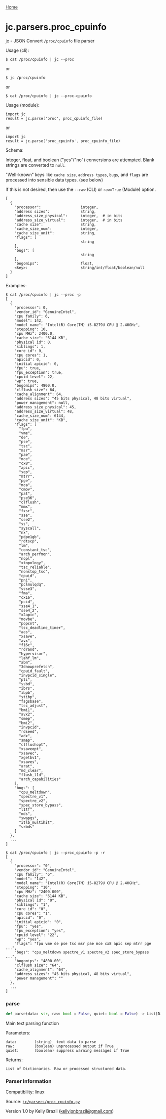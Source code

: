 [Home](https://kellyjonbrazil.github.io/jc/)
<a id="jc.parsers.proc_cpuinfo"></a>

# jc.parsers.proc_cpuinfo

jc - JSON Convert `/proc/cpuinfo` file parser

Usage (cli):

    $ cat /proc/cpuinfo | jc --proc

or

    $ jc /proc/cpuinfo

or

    $ cat /proc/cpuinfo | jc --proc-cpuinfo

Usage (module):

    import jc
    result = jc.parse('proc', proc_cpuinfo_file)

or

    import jc
    result = jc.parse('proc_cpuinfo', proc_cpuinfo_file)

Schema:

Integer, float, and boolean ("yes"/"no") conversions are attempted. Blank
strings are converted to `null`.

"Well-known" keys like `cache size`, `address types`, `bugs`, and `flags`
are processed into sensible data types. (see below)

If this is not desired, then use the `--raw` (CLI) or `raw=True` (Module)
option.

    [
      {
        "processor":                  integer,
        "address sizes":              string,
        "address_size_physical":      integer,  # in bits
        "address_size_virtual":       integer,  # in bits
        "cache size":                 string,
        "cache_size_num":             integer,
        "cache_size_unit":            string,
        "flags": [
                                      string
        ],
        "bugs": [
                                      string
        ],
        "bogomips":                   float,
        <key>:                        string/int/float/boolean/null
      }
    ]

Examples:

    $ cat /proc/cpuinfo | jc --proc -p
    [
      {
        "processor": 0,
        "vendor_id": "GenuineIntel",
        "cpu family": 6,
        "model": 142,
        "model name": "Intel(R) Core(TM) i5-8279U CPU @ 2.40GHz",
        "stepping": 10,
        "cpu MHz": 2400.0,
        "cache size": "6144 KB",
        "physical id": 0,
        "siblings": 1,
        "core id": 0,
        "cpu cores": 1,
        "apicid": 0,
        "initial apicid": 0,
        "fpu": true,
        "fpu_exception": true,
        "cpuid level": 22,
        "wp": true,
        "bogomips": 4800.0,
        "clflush size": 64,
        "cache_alignment": 64,
        "address sizes": "45 bits physical, 48 bits virtual",
        "power management": null,
        "address_size_physical": 45,
        "address_size_virtual": 48,
        "cache_size_num": 6144,
        "cache_size_unit": "KB",
        "flags": [
          "fpu",
          "vme",
          "de",
          "pse",
          "tsc",
          "msr",
          "pae",
          "mce",
          "cx8",
          "apic",
          "sep",
          "mtrr",
          "pge",
          "mca",
          "cmov",
          "pat",
          "pse36",
          "clflush",
          "mmx",
          "fxsr",
          "sse",
          "sse2",
          "ss",
          "syscall",
          "nx",
          "pdpe1gb",
          "rdtscp",
          "lm",
          "constant_tsc",
          "arch_perfmon",
          "nopl",
          "xtopology",
          "tsc_reliable",
          "nonstop_tsc",
          "cpuid",
          "pni",
          "pclmulqdq",
          "ssse3",
          "fma",
          "cx16",
          "pcid",
          "sse4_1",
          "sse4_2",
          "x2apic",
          "movbe",
          "popcnt",
          "tsc_deadline_timer",
          "aes",
          "xsave",
          "avx",
          "f16c",
          "rdrand",
          "hypervisor",
          "lahf_lm",
          "abm",
          "3dnowprefetch",
          "cpuid_fault",
          "invpcid_single",
          "pti",
          "ssbd",
          "ibrs",
          "ibpb",
          "stibp",
          "fsgsbase",
          "tsc_adjust",
          "bmi1",
          "avx2",
          "smep",
          "bmi2",
          "invpcid",
          "rdseed",
          "adx",
          "smap",
          "clflushopt",
          "xsaveopt",
          "xsavec",
          "xgetbv1",
          "xsaves",
          "arat",
          "md_clear",
          "flush_l1d",
          "arch_capabilities"
        ],
        "bugs": [
          "cpu_meltdown",
          "spectre_v1",
          "spectre_v2",
          "spec_store_bypass",
          "l1tf",
          "mds",
          "swapgs",
          "itlb_multihit",
          "srbds"
        ]
      },
      ...
    ]

    $ cat /proc/cpuinfo | jc --proc_cpuinfo -p -r
    [
      {
        "processor": "0",
        "vendor_id": "GenuineIntel",
        "cpu family": "6",
        "model": "142",
        "model name": "Intel(R) Core(TM) i5-8279U CPU @ 2.40GHz",
        "stepping": "10",
        "cpu MHz": "2400.000",
        "cache size": "6144 KB",
        "physical id": "0",
        "siblings": "1",
        "core id": "0",
        "cpu cores": "1",
        "apicid": "0",
        "initial apicid": "0",
        "fpu": "yes",
        "fpu_exception": "yes",
        "cpuid level": "22",
        "wp": "yes",
        "flags": "fpu vme de pse tsc msr pae mce cx8 apic sep mtrr pge ...",
        "bugs": "cpu_meltdown spectre_v1 spectre_v2 spec_store_bypass ...",
        "bogomips": "4800.00",
        "clflush size": "64",
        "cache_alignment": "64",
        "address sizes": "45 bits physical, 48 bits virtual",
        "power management": ""
      },
      ...
    ]

<a id="jc.parsers.proc_cpuinfo.parse"></a>

### parse

```python
def parse(data: str, raw: bool = False, quiet: bool = False) -> List[Dict]
```

Main text parsing function

Parameters:

    data:        (string)  text data to parse
    raw:         (boolean) unprocessed output if True
    quiet:       (boolean) suppress warning messages if True

Returns:

    List of Dictionaries. Raw or processed structured data.

### Parser Information
Compatibility:  linux

Source: [`jc/parsers/proc_cpuinfo.py`](https://github.com/kellyjonbrazil/jc/blob/master/jc/parsers/proc_cpuinfo.py)

Version 1.0 by Kelly Brazil (kellyjonbrazil@gmail.com)
